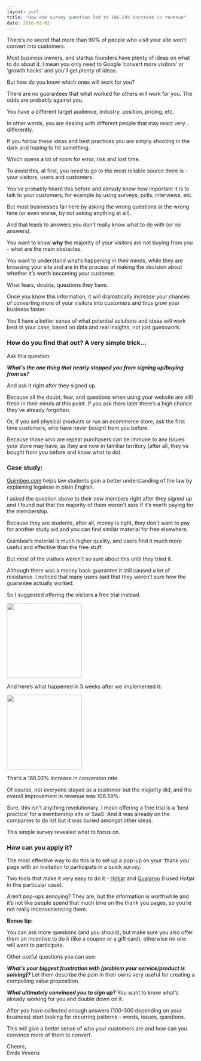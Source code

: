 ```yaml
---
layout: post
title: "How one survey question led to 106.59% increase in revenue"
date: 2016-03-02
---
```


There’s no secret that more than 90% of people who visit your site won’t convert into customers.

Most business owners, and startup founders have plenty of ideas on what to do about it. I mean you only need to Google ‘convert more visitors’ or ‘growth hacks’ and you’ll get plenty of ideas.

But how do you know which ones will work for you? 

There are no guarantees that what worked for others will work for you. The odds are probably against you.
 
You have a different target audience, industry, position, pricing, etc.

In other words, you are dealing with different people that may react very... differently.

If you follow these ideas and best practices you are simply shooting in the dark and hoping to hit something. 

Which opens a lot of room for error, risk and lost time.

To avoid this, at first, you need to go to the most reliable source there is - your visitors, users and customers. 

You’ve probably heard this before and already know how important it is to talk to your customers, for example by using surveys, polls, interviews, etc.

But most businesses fail here by asking the wrong questions at the wrong time (or even worse, by not asking anything at all).

And that leads to answers you don’t really know what to do with (or no answers).

You want to know **why** the majority of your visitors are not buying from you - what are the main obstacles.

You want to understand what’s happening in their minds, while they are browsing your site and are in the process of making the decision about whether it’s worth becoming your customer.

What fears, doubts, questions they have. 

Once you know this information, it will dramatically increase your chances of converting more of your visitors into customers and thus grow your business faster.

You’ll have a better sense of what potential solutions and ideas will work best in your case, based on data and real insights, not just guesswork. 

### How do you find that out? A very simple trick... ###

Ask this question: 

**_What’s the one thing that nearly stopped you from signing up/buying from us?_** 

And ask it right after they signed up.

Because all the doubt, fear, and questions when using your website are still fresh in their minds at this point. If you ask them later there’s a high chance they’ve already forgotten. 

Or, if you sell physical products or run an ecommerce store, ask the first time customers, who have never bought from you before. 

Because those who are repeat purchasers can be immune to any issues your store may have, as they are now in familiar territory (after all, they’ve bought from you before and know what to do).

### Case study: ### 

[Quimbee.com](https://www.quimbee.com/) helps law students gain a better understanding of the law by explaining legalese in plain English.
 
I asked the question above to their new members right after they signed up and I found out that the majority of them weren’t sure if it’s worth paying for the membership.

Because they are students, after all, money is tight, they don't want to pay for another study aid and you can find similar material for free elsewhere.

Quimbee’s material is much higher quality, and users find it much more useful and effective than the free stuff.
 
But most of the visitors weren't so sure about this until they tried it. 

Although there was a money back guarantee it still caused a lot of resistance. I noticed that many users said that they weren’t sure how the guarantee actually worked.    
 
So I suggested offering the visitors a free trial instead.

<img src="quimbee_free_trial_test.jpg" width="200">

And here’s what happened in 5 weeks after we implemented it:

<img src="GA_free_trial.jpg" width="200">

That’s a 168.02% increase in conversion rate. 

Of course, not everyone stayed as a customer but the majority did, and the overall improvement in revenue was 106.59%. 

Sure, this isn’t anything revolutionary. I mean offering a free trial is a ‘best practice’ for a membership site or SaaS. And it was already on the companies to do list but it was buried amongst other ideas.

This simple survey revealed what to focus on. 
 
### How can you apply it? ###

The most effective way to do this is to set up a pop-up on your ‘thank you’ page with an invitation to participate in a quick survey.

Two tools that make it very easy to do it - [Hotjar](https://www.hotjar.com/) and [Qualaroo](https://qualaroo.com/) (I used Hotjar in this particular case).

Aren’t pop-ups annoying? They are, but the information is worthwhile and it’s not like people spend that much time on the thank you pages, so you’re not really inconveniencing them.

**Bonus tip:** 

You can ask more questions (and you should), but make sure you also offer them an incentive to do it (like a coupon or a gift card), otherwise no one will want to participate.

Other useful questions you can use:

**_What’s your biggest frustration with [problem your service/product is solving]?_** Let them describe the pain in their owns very useful for creating a compelling value proposition. 

**_What ultimately convinced you to sign up?_** You want to know what’s already working for you and double down on it. 

After you have collected enough answers (100-300 depending on your business) start looking for recurring patterns - words, issues, questions. 

This will give a better sense of who your customers are and how can you convince more of them to convert.

Cheers, </br> Emils Veveris
